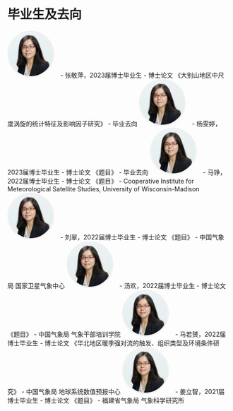 # 毕业生及去向

<img src="images/avatar/zhangyuanchun.jpg" alt="zyc" width="100" style="border-radius: 100%; margin-right: 10px; border: 3px solid #f0f0f0;">
- 张敬萍，2023届博士毕业生
  - 博士论文 《大别山地区中尺度涡旋的统计特征及影响因子研究》
  - 毕业去向 
  
<img src="images/avatar/zhangyuanchun.jpg" alt="zyc" width="100" style="border-radius: 100%; margin-right: 10px; border: 3px solid #f0f0f0;">
- 杨雯婷，2023届博士毕业生
  - 博士论文 《题目》
  - 毕业去向 
  
<img src="images/avatar/zhangyuanchun.jpg" alt="zyc" width="100" style="border-radius: 100%; margin-right: 10px; border: 3px solid #f0f0f0;">
- 马铮，2022届博士毕业生
  - 博士论文 《题目》
  - Cooperative Institute for Meteorological Satellite Studies, University of Wisconsin-Madison

<img src="images/avatar/zhangyuanchun.jpg" alt="zyc" width="100" style="border-radius: 100%; margin-right: 10px; border: 3px solid #f0f0f0;">
- 刘翠，2022届博士毕业生
  - 博士论文 《题目》
  - 中国气象局 国家卫星气象中心

<img src="images/avatar/zhangyuanchun.jpg" alt="zyc" width="100" style="border-radius: 100%; margin-right: 10px; border: 3px solid #f0f0f0;">
- 汤欢，2022届博士毕业生
  - 博士论文 《题目》
  - 中国气象局 气象干部培训学院

<img src="images/avatar/zhangyuanchun.jpg" alt="zyc" width="100" style="border-radius: 100%; margin-right: 10px; border: 3px solid #f0f0f0;">
- 马若赟，2022届博士毕业生
  - 博士论文 《华北地区暖季强对流的触发、组织类型及环境条件研究》
  - 中国气象局 地球系统数值预报中心

<img src="images/avatar/zhangyuanchun.jpg" alt="zyc" width="100" style="border-radius: 100%; margin-right: 10px; border: 3px solid #f0f0f0;">
- 姜立智，2021届博士毕业生
  - 博士论文 《题目》
  - 福建省气象局 气象科学研究所

<br><br><br>
